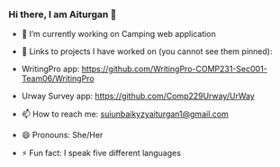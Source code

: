 ### Hi there, I am Aiturgan 👋

- 🔭 I’m currently working on Camping web application

- 🌱 Links to projects I have worked on (you cannot see them pinned): 
- WritingPro app:      https://github.com/WritingPro-COMP231-Sec001-Team06/WritingPro
- Urway Survey app:    https://github.com/Comp229Urway/UrWay

- 📫 How to reach me: suiunbaikyzyaiturgan1@gmail.com
- 😄 Pronouns: She/Her
- ⚡ Fun fact: I speak five different languages

